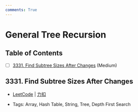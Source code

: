 ```yaml
---
comments: True
---
```


# General Tree Recursion

## Table of Contents

- [ ] [3331. Find Subtree Sizes After Changes](#3331-find-subtree-sizes-after-changes) (Medium)


## 3331. Find Subtree Sizes After Changes

-    [LeetCode](https://leetcode.com/problems/find-subtree-sizes-after-changes/) | [力扣](https://leetcode.cn/problems/find-subtree-sizes-after-changes/)

-   Tags: Array, Hash Table, String, Tree, Depth First Search



